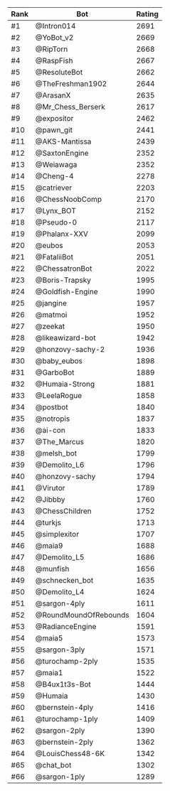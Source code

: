 Rank|Bot|Rating
---|---|---
#1|@Intron014|2691
#2|@YoBot_v2|2669
#3|@RipTorn|2668
#4|@RaspFish|2667
#5|@ResoluteBot|2662
#6|@TheFreshman1902|2644
#7|@ArasanX|2635
#8|@Mr_Chess_Berserk|2617
#9|@expositor|2462
#10|@pawn_git|2441
#11|@AKS-Mantissa|2439
#12|@SaxtonEngine|2352
#13|@Weiawaga|2352
#14|@Cheng-4|2278
#15|@catriever|2203
#16|@ChessNoobComp|2170
#17|@Lynx_BOT|2152
#18|@Pseudo-0|2117
#19|@Phalanx-XXV|2099
#20|@eubos|2053
#21|@FataliiBot|2051
#22|@ChessatronBot|2022
#23|@Boris-Trapsky|1995
#24|@Goldfish-Engine|1990
#25|@jangine|1957
#26|@matmoi|1952
#27|@zeekat|1950
#28|@likeawizard-bot|1942
#29|@honzovy-sachy-2|1936
#30|@baby_eubos|1898
#31|@GarboBot|1889
#32|@Humaia-Strong|1881
#33|@LeelaRogue|1858
#34|@postbot|1840
#35|@notropis|1837
#36|@ai-con|1833
#37|@The_Marcus|1820
#38|@melsh_bot|1799
#39|@Demolito_L6|1796
#40|@honzovy-sachy|1794
#41|@Virutor|1789
#42|@Jibbby|1760
#43|@ChessChildren|1752
#44|@turkjs|1713
#45|@simplexitor|1707
#46|@maia9|1688
#47|@Demolito_L5|1686
#48|@munfish|1656
#49|@schnecken_bot|1635
#50|@Demolito_L4|1624
#51|@sargon-4ply|1611
#52|@RoundMoundOfRebounds|1604
#53|@RadianceEngine|1591
#54|@maia5|1573
#55|@sargon-3ply|1571
#56|@turochamp-2ply|1535
#57|@maia1|1522
#58|@B4ux1t3s-Bot|1444
#59|@Humaia|1430
#60|@bernstein-4ply|1416
#61|@turochamp-1ply|1409
#62|@sargon-2ply|1390
#63|@bernstein-2ply|1362
#64|@LouisChess48-6K|1342
#65|@chat_bot|1302
#66|@sargon-1ply|1289
